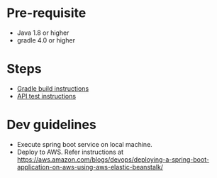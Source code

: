# Pre-requisite
- Java 1.8 or higher
- gradle 4.0 or higher

# Steps
- [Gradle build instructions](./README-GRADLE.MD)
- [API test instructions](./README-REST.MD)

# Dev guidelines
- Execute spring boot service on local machine.
- Deploy to AWS. Refer instructions at https://aws.amazon.com/blogs/devops/deploying-a-spring-boot-application-on-aws-using-aws-elastic-beanstalk/